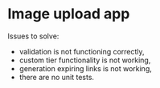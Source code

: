 # Image upload app

Issues to solve:
- validation is not functioning correctly,
- custom tier functionality is not working,
- generation expiring links is not working,
- there are no unit tests.
